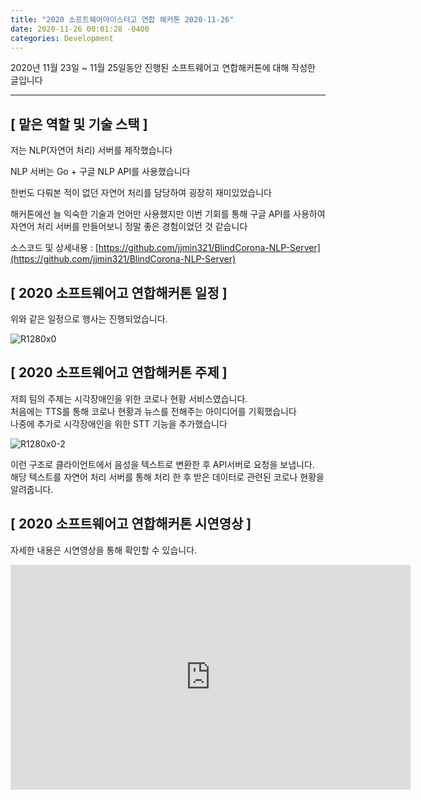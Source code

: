 ```yaml
---
title: "2020 소프트웨어마이스터고 연합 해커톤 2020-11-26"
date: 2020-11-26 00:01:28 -0400
categories: Development
---
```


2020년 11월 23일 ~ 11월 25일동안 진행된 소프트웨어고 연합해커톤에 대해 작성한 글입니다
<hr>

## [ 맡은 역할 및 기술 스택 ]
저는 NLP(자연어 처리) 서버를 제작했습니다<br>

NLP 서버는 Go + 구글 NLP API를 사용했습니다 <br>

한번도 다뤄본 적이 없던 자연어 처리를 담당하여 굉장히 재미있었습니다 <br>

해커톤에선 늘 익숙한 기술과 언어만 사용했지만 이번 기회를 통해 구글 API를 사용하여 자연어 처리 서버를 만들어보니 정말 좋은 경험이었던 것 같습니다

소스코드 및 상세내용 : [https://github.com/jjmin321/BlindCorona-NLP-Server](https://github.com/jjmin321/BlindCorona-NLP-Server)

## [ 2020 소프트웨어고 연합해커톤 일정 ]

위와 같은 일정으로 행사는 진행되었습니다.

![R1280x0](https://user-images.githubusercontent.com/52072077/100958114-1414ba00-355f-11eb-9acb-248b9a7feeaa.png)

 
## [ 2020 소프트웨어고 연합해커톤 주제 ]
저희 팀의 주제는 시각장애인을 위한 코로나 현황 서비스였습니다.<br>
처음에는 TTS를 통해 코로나 현황과 뉴스를 전해주는 아이디어를 기획했습니다<br>
나중에 추가로 시각장애인을 위한 STT 기능을 추가했습니다

![R1280x0-2](https://user-images.githubusercontent.com/52072077/100958123-1a0a9b00-355f-11eb-946a-37821001477c.png)

이런 구조로 클라이언트에서 음성을 텍스트로 변환한 후 API서버로 요청을 보냅니다. <br>
해당 텍스트를 자연어 처리 서버를 통해 처리 한 후 받은 데이터로 관련된 코로나 현황을 알려줍니다.<br>

## [ 2020 소프트웨어고 연합해커톤 시연영상 ]
자세한 내용은 시연영상을 통해 확인할 수 있습니다.

<iframe title="Blind-Corona 시연영상" width="640" height="360" src="https://play-tv.kakao.com/embed/player/cliplink/414492665?service=player_share" allowfullscreen frameborder="0" scrolling="no" allow="autoplay"></iframe>